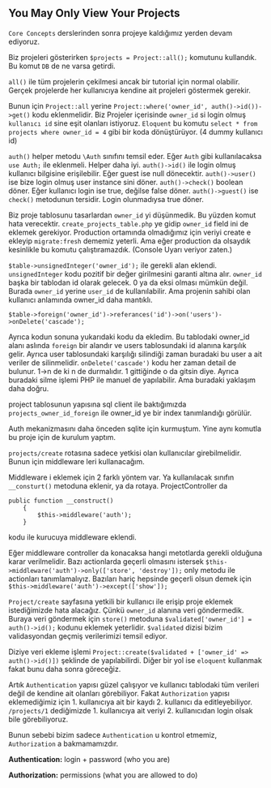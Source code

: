 ## You May Only View Your Projects ##


`Core Concepts` derslerinden sonra projeye kaldığımız yerden devam ediyoruz.

Biz projeleri gösterirken `$projects = Project::all();` komutunu kullandık. Bu komut `DB` de ne varsa getirdi.

`all()` ile tüm projelerin çekilmesi ancak bir tutorial için normal olabilir. 
Gerçek projelerde her kullanıcıya kendine ait projeleri göstermek gerekir.

Bunun için `Project::all` yerine `Project::where('owner_id', auth()->id())->get()` kodu eklenmelidir.
Biz Projeler içerisinde `owner_id` si login olmuş `kullanıcı id` sine eşit olanları istiyoruz.
`Eloquent` bu komutu `select * from projects where owner_id = 4` gibi bir koda dönüştürüyor. (4 dummy kullanıcı id)

`auth()` helper metodu `\Auth` sınıfını temsil eder. Eğer `Auth` gibi kullanılacaksa `use Auth;` ile eklenmeli. Helper daha iyi.
`auth()->id()` ile login olmuş kullanıcı bilgisine erişilebilir. Eğer guest ise null dönecektir.
`auth()->user()` ise bize login olmuş user instance sini döner.
`auth()->check()` boolean döner. Eğer kullanıcı login ise true, değilse false döner.
`auth()->guest()` ise `check()` metodunun tersidir. Login olunmadıysa true döner.

Biz proje tablosunu tasarlardan `owner_id` yi düşünmedik. Bu yüzden komut hata verecektir.
`create_projects_table.php` ye gidip `owner_id` field ini de eklemek gerekiyor.
Production ortamında olmadığımız için veriyi create e ekleyip `migrate:fresh` dememiz yeterli.
Ama eğer production da olsaydık kesinlikle bu komutu çalıştıramazdık. (Console Uyarı veriyor zaten.)

`$table->unsignedInteger('owner_id');` ile gerekli alan eklendi. 
`unsignedInteger` kodu pozitif bir değer girilmesini garanti altına alır. 
`owner_id` başka bir tablodan id olarak gelecek. 0 ya da eksi olması mümkün değil.
Burada `owner_id` yerine `user_id` de kullanılabilir. Ama projenin sahibi olan kullanıcı anlamında owner_id daha mantıklı.

`$table->foreign('owner_id')->referances('id')->on('users')->onDelete('cascade');`

Ayrıca kodun sonuna yukarıdaki kodu da ekledim. 
Bu tablodaki owner_id alanı aslında `foreign` bir alandır ve users tablosundaki id alanına karşılık gelir.
Ayrıca user tablosundaki karşılığı silindiği zaman buradaki bu user a ait veriler de silinmelidir.
`onDelete('cascade')` kodu her zaman detail de bulunur. 1->n de ki n de durmalıdır. 1 gittiğinde o da gitsin diye.
Ayrıca buradaki silme işlemi PHP ile manuel de yapılabilir. Ama buradaki yaklaşım daha doğru.

project tablosunun yapısına sql client ile baktığımızda `projects_owner_id_foreign` ile owner_id ye bir index tanımlandığı görülür.

Auth mekanizmasını daha önceden sqlite için kurmuştum. Yine aynı komutla bu proje için de kurulum yaptım.

`projects/create` rotasına sadece yetkisi olan kullanıcılar girebilmelidir. Bunun için middleware leri kullanacağım.

Middleware i eklemek için 2 farklı yöntem var. Ya kullanılacak sınıfın `__consturt()` metoduna eklenir, ya da rotaya.
ProjectController da 

```
public function __construct()
    {
        $this->middleware('auth');
    }
```
 
kodu ile kurucuya middleware eklendi. 

Eğer middleware controller da konacaksa hangi metotlarda gerekli olduğuna karar verilmelidir.
Bazı actionlarda geçerli olmasını istersek `$this->middleware('auth')->only(['store', 'destroy']);` only metodu ile actionları tanımlamalıyız.
Bazıları hariç hepsinde geçerli olsun demek için  `$this->middleware('auth')->except(['show']);`

`Project/create` sayfasına yetkili bir kullanıcı ile erişip proje eklemek istediğimizde hata alacağız.
Çünkü `owner_id` alanına veri göndermedik. 
Buraya veri göndermek için `store()` metoduna `$validated['owner_id'] = auth()->id();` kodunu eklemek yeterlidir.
`$validated` dizisi bizim validasyondan geçmiş verilerimizi temsil ediyor.

Diziye veri ekleme işlemi `Project::create($validated + ['owner_id' => auth()->id()])` şeklinde de yapılabilirdi.
Diğer bir yol ise `eloquent` kullanmak fakat bunu daha sonra göreceğiz.

Artık `Authentication` yapısı güzel çalışıyor ve kullanıcı tablodaki tüm verileri değil de kendine ait olanları görebiliyor.
Fakat `Authorization` yapısı eklemediğimiz için 1. kullanıcıya ait bir kaydı 2. kullanıcı da editleyebiliyor.
`/projects/1` dediğimizde 1. kullanıcıya ait veriyi 2. kullanıcıdan login olsak bile görebiliyoruz.

Bunun sebebi bizim sadece `Authentication` u kontrol etmemiz, `Authorization` a bakmamamızdır.

__Authentication:__ login + password (who you are)
   
__Authorization:__ permissions (what you are allowed to do)
